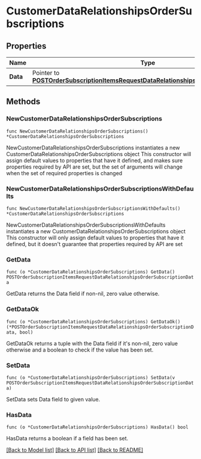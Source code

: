 # CustomerDataRelationshipsOrderSubscriptions

## Properties

Name | Type | Description | Notes
------------ | ------------- | ------------- | -------------
**Data** | Pointer to [**POSTOrderSubscriptionItemsRequestDataRelationshipsOrderSubscriptionData**](POSTOrderSubscriptionItemsRequestDataRelationshipsOrderSubscriptionData.md) |  | [optional] 

## Methods

### NewCustomerDataRelationshipsOrderSubscriptions

`func NewCustomerDataRelationshipsOrderSubscriptions() *CustomerDataRelationshipsOrderSubscriptions`

NewCustomerDataRelationshipsOrderSubscriptions instantiates a new CustomerDataRelationshipsOrderSubscriptions object
This constructor will assign default values to properties that have it defined,
and makes sure properties required by API are set, but the set of arguments
will change when the set of required properties is changed

### NewCustomerDataRelationshipsOrderSubscriptionsWithDefaults

`func NewCustomerDataRelationshipsOrderSubscriptionsWithDefaults() *CustomerDataRelationshipsOrderSubscriptions`

NewCustomerDataRelationshipsOrderSubscriptionsWithDefaults instantiates a new CustomerDataRelationshipsOrderSubscriptions object
This constructor will only assign default values to properties that have it defined,
but it doesn't guarantee that properties required by API are set

### GetData

`func (o *CustomerDataRelationshipsOrderSubscriptions) GetData() POSTOrderSubscriptionItemsRequestDataRelationshipsOrderSubscriptionData`

GetData returns the Data field if non-nil, zero value otherwise.

### GetDataOk

`func (o *CustomerDataRelationshipsOrderSubscriptions) GetDataOk() (*POSTOrderSubscriptionItemsRequestDataRelationshipsOrderSubscriptionData, bool)`

GetDataOk returns a tuple with the Data field if it's non-nil, zero value otherwise
and a boolean to check if the value has been set.

### SetData

`func (o *CustomerDataRelationshipsOrderSubscriptions) SetData(v POSTOrderSubscriptionItemsRequestDataRelationshipsOrderSubscriptionData)`

SetData sets Data field to given value.

### HasData

`func (o *CustomerDataRelationshipsOrderSubscriptions) HasData() bool`

HasData returns a boolean if a field has been set.


[[Back to Model list]](../README.md#documentation-for-models) [[Back to API list]](../README.md#documentation-for-api-endpoints) [[Back to README]](../README.md)


